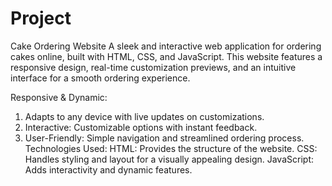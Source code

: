 # Project 
Cake Ordering Website
A sleek and interactive web application for ordering cakes online, built with HTML, CSS, and JavaScript. This website features a responsive design, real-time customization previews, and an intuitive interface for a smooth ordering experience.

 Responsive & Dynamic:
1) Adapts to any device with live updates on customizations.
2) Interactive: Customizable options with instant feedback.
3) User-Friendly: Simple navigation and streamlined ordering process.
 Technologies Used:
HTML: Provides the structure of the website.
CSS: Handles styling and layout for a visually appealing design.
JavaScript: Adds interactivity and dynamic features.


